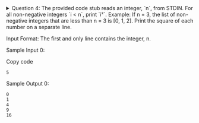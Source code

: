 <details> <summary>Question 4: The provided code stub reads an integer, `n`, from STDIN. For all non-negative integers `i < n`, print `i²`.
Example: If n = 3, the list of non-negative integers that are less than n = 3 is [0, 1, 2]. Print the square of each number on a separate line.

Input Format: The first and only line contains the integer, n.

Sample Input 0:

Copy code
```
5
```
Sample Output 0:

```
0
1
4
9
16
```
</summary>
Answer:
```python
if __name__ == '__main__':
    n = int(input())
    for i in range(n):
        print(i * i)
```
```python
if __name__ == '__main__':
    n = int(input())
    for i in range(n):
        print(i * 2)
```
</details>

